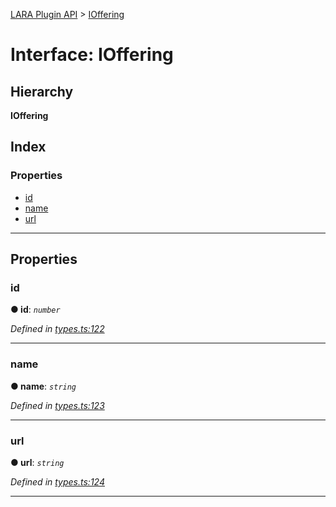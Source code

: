[LARA Plugin API](../README.md) > [IOffering](../interfaces/ioffering.md)

# Interface: IOffering

## Hierarchy

**IOffering**

## Index

### Properties

* [id](ioffering.md#id)
* [name](ioffering.md#name)
* [url](ioffering.md#url)

---

## Properties

<a id="id"></a>

###  id

**● id**: *`number`*

*Defined in [types.ts:122](https://github.com/concord-consortium/lara/blob/b852b771/lara-typescript/src/plugin-api/types.ts#L122)*

___
<a id="name"></a>

###  name

**● name**: *`string`*

*Defined in [types.ts:123](https://github.com/concord-consortium/lara/blob/b852b771/lara-typescript/src/plugin-api/types.ts#L123)*

___
<a id="url"></a>

###  url

**● url**: *`string`*

*Defined in [types.ts:124](https://github.com/concord-consortium/lara/blob/b852b771/lara-typescript/src/plugin-api/types.ts#L124)*

___

